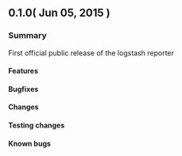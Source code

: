 ## 0.1.0( Jun 05, 2015 )

### Summary

First official public release of the logstash reporter

#### Features

#### Bugfixes

#### Changes

#### Testing changes

#### Known bugs

